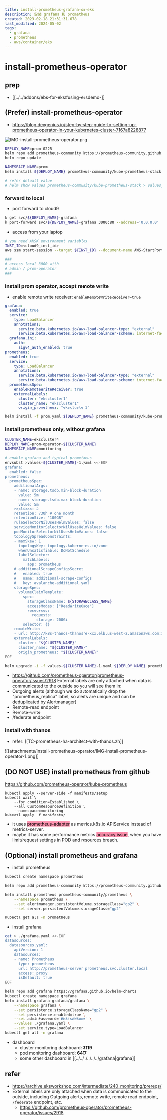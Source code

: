 ```yaml
---
title: install-prometheus-grafana-on-eks
description: 安装 grafana 和 prometheus
created: 2023-02-18 21:31:31.678
last_modified: 2024-05-02
tags:
  - grafana
  - prometheus
  - aws/container/eks
---
```

# install-prometheus-operator
## prep
- [[../../addons/ebs-for-eks#using-eksdemo-]] 

## (Prefer) install-prometheus-operator

- https://blog.devgenius.io/step-by-step-guide-to-setting-up-prometheus-operator-in-your-kubernetes-cluster-7167a8228877

![IMG-install-prometheus-operator.png](attachments/install-prometheus-operator/IMG-install-prometheus-operator.png)

```sh
DEPLOY_NAME=prom-0225
helm repo add prometheus-community https://prometheus-community.github.io/helm-charts
helm repo update

NAMESPACE_NAME=prom
helm install ${DEPLOY_NAME} prometheus-community/kube-prometheus-stack --namespace ${NAMESPACE_NAME} --create-namespace

# refer defualt value
# helm show values prometheus-community/kube-prometheus-stack > values_default.yaml
```

### forward to local
- port forward to cloud9
```sh
k get svc/${DEPLOY_NAME}-grafana
k port-forward svc/${DEPLOY_NAME}-grafana 3000:80 --address='0.0.0.0'

```

- access from your laptop
```sh
# you need AKSK environment variables
INST_ID=<cloud9_inst_id>
aws ssm start-session --target ${INST_ID} --document-name AWS-StartPortForwardingSession --parameters '{"localPortNumber":["3000"],"portNumber":["3000"]}'

###
# access local 3000 with 
# admin / prom-operator
###

```

### install prom operator, accept remote write
- enable remote write receiver: `enableRemoteWriteReceiver=true`
```yaml title="prom.yaml"
grafana:
  enabled: true
  service:
    type: LoadBalancer
    annotations:
      service.beta.kubernetes.io/aws-load-balancer-type: "external"
      service.beta.kubernetes.io/aws-load-balancer-scheme: internet-facing
  grafana.ini: 
    auth:
      sigv4_auth_enabled: true 
prometheus:
  enabled: true
  service:
    type: LoadBalancer
    annotations:
      service.beta.kubernetes.io/aws-load-balancer-type: "external"
      service.beta.kubernetes.io/aws-load-balancer-scheme: internet-facing
  prometheusSpec:
    enableRemoteWriteReceiver: true
    externalLabels: 
      cluster: "ekscluster1"
      cluster_name: "ekscluster1"
      origin_prometheus: "ekscluster1"
```

```sh
helm install -f prom.yaml ${DEPLOY_NAME} prometheus-community/kube-prometheus-stack --namespace monitoring --create-namespace
```

### install prometheus only, without grafana
```sh
CLUSTER_NAME=ekscluster4
DEPLOY_NAME=prom-operator-${CLUSTER_NAME}
NAMESPACE_NAME=monitoring

# enable grafana and typical prometheus
envsubst >values-${CLUSTER_NAME}-1.yaml <<-EOF
grafana:
  enabled: false
prometheus:
  prometheusSpec:
    additionalArgs: 
    - name: storage.tsdb.min-block-duration
      value: 5m
    - name: storage.tsdb.max-block-duration
      value: 5m
    replicas: 2
    retention: 730h # one month
    retentionSize: "100GB"
    ruleSelectorNilUsesHelmValues: false
    serviceMonitorSelectorNilUsesHelmValues: false
    podMonitorSelectorNilUsesHelmValues: false
    topologySpreadConstraints: 
    - maxSkew: 1
      topologyKey: topology.kubernetes.io/zone
      whenUnsatisfiable: DoNotSchedule
      labelSelector:
        matchLabels:
          app: prometheus
    # additionalScrapeConfigsSecret: 
    #   enabled: true
    #   name: additional-scrape-configs
    #   key: avalanche-additional.yaml
    storageSpec: 
      volumeClaimTemplate:
        spec:
          storageClassName: ${STORAGECLASS_NAME}
          accessModes: ["ReadWriteOnce"]
          resources:
            requests:
              storage: 200Gi
        selector: {}
    remoteWrite: 
    - url: http://k8s-thanos-thanosre-xxx.elb.us-west-2.amazonaws.com:19291/api/v1/receive
    externalLabels: 
      cluster: "${CLUSTER_NAME}"
      cluster_name: "${CLUSTER_NAME}"
      origin_prometheus: "${CLUSTER_NAME}"
EOF

helm upgrade -i -f values-${CLUSTER_NAME}-1.yaml ${DEPLOY_NAME} prometheus-community/kube-prometheus-stack --namespace ${NAMESPACE_NAME} --create-namespace

```


- https://github.com/prometheus-operator/prometheus-operator/issues/2918
External labels are only attached when data is communicated to the outside so you will see them in:
- Outgoing alerts (although we do automatically drop the "prometheus_replica" label, so alerts are unique and can be deduplicated by Alertmanager)
- Remote-read endpoint
- Remote-write
- /federate endpoint


### install with thanos
- refer: [[TC-prometheus-ha-architect-with-thanos.zh]]

![[attachments/install-prometheus-operator/IMG-install-prometheus-operator-1.png]]

## (DO NOT USE) install prometheus from github
https://github.com/prometheus-operator/kube-prometheus
```
kubectl apply --server-side -f manifests/setup
kubectl wait \
	--for condition=Established \
	--all CustomResourceDefinition \
	--namespace=monitoring
kubectl apply -f manifests/
```
- it uses <mark style="background: #FF5582A6;">prometheus-adapter</mark> as metrics.k8s.io APIService instead of metrics-server.
- maybe it has some performance metrics <mark style="background: #FF5582A6;">accuracy issue</mark>, when you have limit/request settings in POD and resources breach.

## (Optional) install prometheus and grafana

- install prometheus
```sh
kubectl create namespace prometheus

helm repo add prometheus-community https://prometheus-community.github.io/helm-charts

helm install prometheus prometheus-community/prometheus \
    --namespace prometheus \
    --set alertmanager.persistentVolume.storageClass="gp2" \
    --set server.persistentVolume.storageClass="gp2"

kubectl get all -n prometheus

```

- install grafana
```sh
cat > ./grafana.yaml <<-EOF
datasources:
  datasources.yaml:
    apiVersion: 1
    datasources:
    - name: Prometheus
      type: prometheus
      url: http://prometheus-server.prometheus.svc.cluster.local
      access: proxy
      isDefault: true
EOF

helm repo add grafana https://grafana.github.io/helm-charts
kubectl create namespace grafana
helm install grafana grafana/grafana \
    --namespace grafana \
    --set persistence.storageClassName="gp2" \
    --set persistence.enabled=true \
    --set adminPassword='EKS!sAWSome' \
    --values ./grafana.yaml \
    --set service.type=LoadBalancer
kubectl get all -n grafana

```

- dashboard
	- cluster monitoring dashboard: **3119**
	- pod monitoring dashboard: **6417**
	- some other dashboard in [[../../../../../../grafana|grafana]]


## refer
- https://archive.eksworkshop.com/intermediate/240_monitoring/prereqs/
- External labels are only attached when data is communicated to the outside, including Outgoing alerts, remote write, remote read endpoint, `/federate` endpoint, etc.
    - https://github.com/prometheus-operator/prometheus-operator/issues/2918


